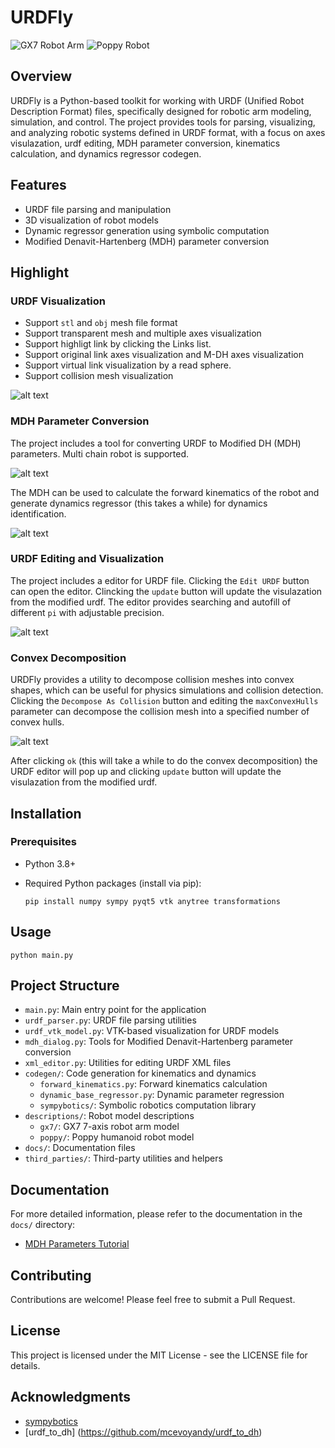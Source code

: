 # URDFly

![GX7 Robot Arm](assets/gx7.png)
![Poppy Robot](assets/poppy.png)

## Overview

URDFly is a Python-based toolkit for working with URDF (Unified Robot Description Format) files, specifically designed for robotic arm modeling, simulation, and control. The project provides tools for parsing, visualizing, and analyzing robotic systems defined in URDF format, with a focus on axes visulazation, urdf editing, MDH parameter conversion, kinematics calculation, and dynamics regressor codegen.

## Features

- URDF file parsing and manipulation
- 3D visualization of robot models
- Dynamic regressor generation using symbolic computation
- Modified Denavit-Hartenberg (MDH) parameter conversion

## Highlight

### URDF Visualization

- Support `stl` and `obj` mesh file format
- Support transparent mesh and multiple axes visualization
- Support highligt link by clicking the Links list.
- Support original link axes visualization and M-DH axes visualization
- Support virtual link visualization by a read sphere.
- Support collision mesh visualization

![alt text](assets/gx7_collision.png)

### MDH Parameter Conversion

The project includes a tool for converting URDF to Modified DH (MDH) parameters. Multi chain robot is supported.

![alt text](assets/gx7-mdh.png)

The MDH can be used to calculate the forward kinematics of the robot and generate dynamics regressor (this takes a while) for dynamics identification.

![alt text](assets/gx7-mdh-fk.png)

### URDF Editing and Visualization

The project includes a editor for URDF file. Clicking the `Edit URDF` button can open the editor. Clincking the `update` button will update the visulazation from the modified urdf. The editor provides searching and autofill of different `pi` with adjustable precision.

![alt text](assets/urdf-editor.png)

### Convex Decomposition

URDFly provides a utility to decompose collision meshes into convex shapes, which can be useful for physics simulations and collision detection. Clicking the `Decompose As Collision` button and editing the `maxConvexHulls` parameter can decompose the collision mesh into a specified number of convex hulls.

![alt text](assets/convex_decomp.png)

After clicking `ok` (this will take a while to do the convex decomposition) the URDF editor will pop up and clicking `update` button will update the visulazation from the modified urdf.

## Installation

### Prerequisites

- Python 3.8+
- Required Python packages (install via pip):

  ```
  pip install numpy sympy pyqt5 vtk anytree transformations
  ```

## Usage

```
python main.py
```

## Project Structure

- `main.py`: Main entry point for the application
- `urdf_parser.py`: URDF file parsing utilities
- `urdf_vtk_model.py`: VTK-based visualization for URDF models
- `mdh_dialog.py`: Tools for Modified Denavit-Hartenberg parameter conversion
- `xml_editor.py`: Utilities for editing URDF XML files
- `codegen/`: Code generation for kinematics and dynamics
  - `forward_kinematics.py`: Forward kinematics calculation
  - `dynamic_base_regressor.py`: Dynamic parameter regression
  - `sympybotics/`: Symbolic robotics computation library
- `descriptions/`: Robot model descriptions
  - `gx7/`: GX7 7-axis robot arm model
  - `poppy/`: Poppy humanoid robot model
- `docs/`: Documentation files
- `third_parties/`: Third-party utilities and helpers

## Documentation

For more detailed information, please refer to the documentation in the `docs/` directory:

- [MDH Parameters Tutorial](docs/MDH_Parameters_Tutorial.md)

## Contributing

Contributions are welcome! Please feel free to submit a Pull Request.

## License

This project is licensed under the MIT License - see the LICENSE file for details.

## Acknowledgments

- [sympybotics](https://github.com/sympybotics/sympybotics)
- [urdf_to_dh] (<https://github.com/mcevoyandy/urdf_to_dh>)

